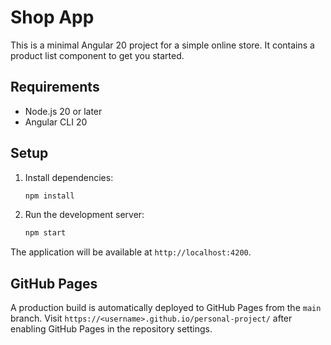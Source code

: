 # Shop App

This is a minimal Angular 20 project for a simple online store. It contains a product list component to get you started.

## Requirements
- Node.js 20 or later
- Angular CLI 20

## Setup
1. Install dependencies:
   ```bash
   npm install
   ```
2. Run the development server:
   ```bash
   npm start
   ```

The application will be available at `http://localhost:4200`.

## GitHub Pages

A production build is automatically deployed to GitHub Pages from the `main` branch. Visit `https://<username>.github.io/personal-project/` after enabling GitHub Pages in the repository settings.
